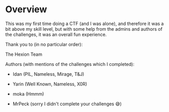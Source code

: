 # Overview

This was my first time doing a CTF (and I was alone), and therefore it was a bit above my skill level, but with some help from the admins and authors of the challenges, it was an overall fun experience.

Thank you to (in no particular order):

The Hexion Team

Authors (with mentions of the challenges which I completed):

* Idan (PIL, Nameless, Mirage, T&J)

* Yarin (Well Known, Nameless, X0R)

* moka (Hmmm)

* MrPeck (sorry I didn't complete your challenges 😅)
